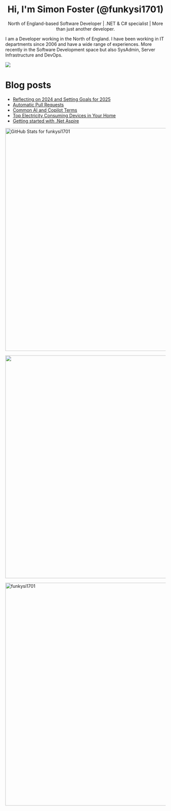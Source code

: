<h1 align="center">Hi, I'm Simon Foster (@funkysi1701)</h1>
<p align="center">North of England-based Software Developer
| .NET & C# specialist
| More than just another developer.</p>

I am a Developer working in the North of England. I have been working in IT departments since 2006 and have a wide range of experiences. More recently in the Software Development space but also SysAdmin, Server Infrastructure and DevOps.

![](https://komarev.com/ghpvc/?username=funkysi1701&color=lightgrey) 

# Blog posts

<!-- BLOG-POST-LIST:START -->
- [Reflecting on 2024 and Setting Goals for 2025](https://www.funkysi1701.com/posts/2024/end-of-year/)
- [Automatic Pull Requests](https://www.funkysi1701.com/posts/2024/automatic-pull-requests/)
- [Common AI and Copilot Terms](https://www.funkysi1701.com/posts/2024/common-ai-copilot-terms/)
- [Top Electricity Consuming Devices in Your Home](https://www.funkysi1701.com/posts/2024/top-electricity-devices/)
- [Getting started with .Net Aspire](https://www.funkysi1701.com/posts/2024/aspire/)
<!-- BLOG-POST-LIST:END -->

<p><img src="https://github-readme-stats-git-masterrstaa-rickstaa.vercel.app/api?username=funkysi1701&show_icons=true&include_all_commits=true&count_private=true&theme=merko&layout=compact" alt="GitHub Stats for funkysi1701" width="700"></p>

<p><img src="https://github-readme-streak-stats.herokuapp.com?user=funkysi1701&theme=merko" width="700"></p>

<p><img align="left" src="https://github-readme-stats-git-masterrstaa-rickstaa.vercel.app/api/top-langs/?username=funkysi1701&layout=compact&theme=merko" alt="funkysi1701" width="700"/></p>
